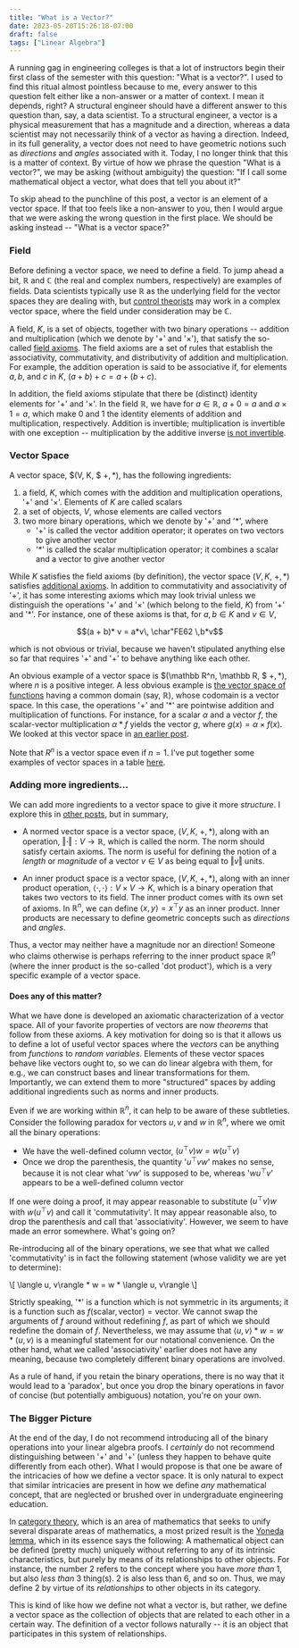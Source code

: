 ```yaml
---
title: "What is a Vector?"
date: 2023-05-20T15:26:18-07:00
draft: false
tags: ["Linear Algebra"]
---
```


A running gag in engineering colleges is that a lot of instructors begin their first class of the semester with this question: "<span class=accented>What is a vector?</span>".
I used to find this ritual almost pointless because to me, every answer to this question felt either like a non-answer or a matter of context. I mean it depends, right? A structural engineer should have a different answer to this question than, say, a data scientist. To a structural engineer, a vector is a physical measurement that has a magnitude and a direction, whereas a data scientist may not necessarily think of a vector as having a direction. Indeed, in its full generality, a vector does not need to have geometric notions such as *directions* and *angles* associated with it. Today, I no longer think that this is a matter of context. By virtue of how we phrase the question  "<span class=accented>What is a vector?</span>", we may be asking (without ambiguity) the question: "If I call some mathematical object a vector, what does that tell you about it?" 

To skip ahead to the punchline of this post, <span class=accented>a vector is an element of a vector space</span>. If that too feels like a non-answer to you, then I would argue that we were asking the wrong question in the first place. We should be asking instead -- "<span class=accented>What is a vector space?</span>"

<h3 id="Field">Field</h3>

Before defining a vector space, we need to define a <span class=accented>field</span>. To jump ahead a bit, $\mathbb R$ and $\mathbb C$ (the real and complex numbers, respectively) are examples of fields. Data scientists typically use $\mathbb R$ as the underlying field for the vector spaces they are dealing with, but [control theorists](https://en.wikipedia.org/wiki/Control_theory) may work in a complex vector space, where the field under consideration may be $\mathbb C$.

A field, $K$, is a set of objects, together with two binary operations -- <span class=accented>addition</span> and <span class=accented>multiplication</span> (which we denote by '$+$' and '$\times$'), that satisfy the so-called [field axioms](https://mathworld.wolfram.com/FieldAxioms.html). The field axioms are a set of rules that establish the associativity, commutativity, and distributivity of addition and multiplication. For example, the addition operation is said to be associative if, for elements $a,b,$ and $c$ in $K$, $(a+b)+c=a+(b+c)$.  

In addition, the field axioms stipulate that there be (distinct) identity elements for '$+$' and '$\times$'. In the field $\mathbb R$, we have for $a\in \mathbb R$, $a+0=a$ and $a\times 1=a$, which make $0$ and $1$ the identity elements of addition and multiplication, respectively. Addition is invertible; multiplication is invertible with one exception -- multiplication by the additive inverse [is not invertible](https://math.stackexchange.com/questions/2375545/in-a-field-why-does-the-multiplicative-identity-have-an-additive-inverse-wherea).

<h3 id="Vector-Space">Vector Space</h3>

A vector space, $(V, K, $ +$, *)$, has the following ingredients:

1. a field, $K$, which comes with the addition and multiplication operations, '$+$' and '$\times$'. Elements of $K$ are called <span class=accented>scalars</span>
2. a set of objects, $V$, whose elements are called <span class=accented>vectors</span>
3. two more binary operations, which we denote by '+' and '$*$', where
    - '+' is called the <span class=accented>vector addition</span> operator; it operates on two vectors to give another vector
    - '$*$' is called the <span class=accented>scalar multiplication</span> operator; it combines a scalar and a vector to give another vector

While $K$ satisfies the field axioms (by definition), the vector space $(V, K,$ +$, {\ast})$ satisfies [additional axioms](https://mathworld.wolfram.com/VectorSpace.html). In addition to commutativity and associativity of '+', it has some interesting axioms which may look trivial unless we distinguish the operations '$+$' and '$\times$' (which belong to the field, $K$) from '+' and '$*$'. For instance, one of these axioms is that, for $a, b \in K$ and $v \in V$,

$$(a + b)* v = a*v\, \char"FE62 \,b*v$$

which is not obvious or trivial, because we haven't stipulated anything else so far that requires '$+$' and '+' to behave anything like each other. 

An obvious example of a vector space is $(\mathbb R^n, \mathbb R, $ +$, *)$, where $n$ is a positive integer. A less obvious example is [the vector space of functions](https://en.wikipedia.org/wiki/Function_space) having a common domain (say, $\mathbb R$), whose codomain is a vector space. In this case, the operations '+' and '${\ast}$' are pointwise addition and multiplication of functions. For instance, for a scalar $\alpha$ and a vector $f$, the scalar-vector multiplication $\alpha * f$ yields the vector $g$, where $g(x)=\alpha \times f(x)$.
We looked at this vector space in [an earlier post](/posts/hilbert-spaces).

Note that $R^n$ is a vector space even if $n=1$. I've put together some examples of vector spaces in a table [here](/posts/hilbert-spaces).

### Adding more ingredients...

We can add more ingredients to a vector space to give it more *structure*. I explore this in [other posts](/posts/norms_metrics), but in summary,

- A <span class=accented>normed vector space</span> is a vector space, $(V, K,$ +$, {\ast})$, along with an operation, $\Vert \cdot\Vert : V \rightarrow \mathbb R$, which is called the <span class=accented>norm</span>. The norm should satisfy certain axioms. The norm is useful for defining the notion of a *length* or *magnitude* of a vector $v\in V$ as being equal to $\Vert v \Vert$ units.

- An <span class=accented>inner product space</span> is a vector space, $(V, K,$ +$, {\ast})$, along with an <span class=accented>inner product</span> operation, $\langle \cdot,\cdot \rangle : V\times V \rightarrow K$, which is a binary operation that takes two vectors to its field. The inner product comes with its own set of axioms. In $\mathbb R^n$, we can define $\langle x, y\rangle = x^\top y$ as an inner product. Inner products are necessary to define geometric concepts such as *directions* and *angles*.

Thus, a vector may neither have a magnitude nor an direction! Someone who claims otherwise is perhaps referring to the inner product space $\mathbb R ^n$ (where the inner product is the so-called 'dot product'), which is a very specific example of a vector space.

#### Does any of this matter?

What we have done is developed an axiomatic characterization of a vector space. All of your favorite properties of vectors are now *theorems* that follow from these axioms. A key motivation for doing so is that it allows us to define a lot of useful vector spaces where the *vectors* can be anything from *functions* to *random variables*. Elements of these vector spaces behave like vectors ought to, so we can do linear algebra with them, for e.g., we can construct bases and linear transformations for them. Importantly, we can extend them to more "structured" spaces by adding additional ingredients such as norms and inner products.

Even if we are working within $\mathbb R^n$, it can help to be aware of these subtleties. Consider the following <span class=accented>paradox</span> for vectors $u,v$ and $w$ in $\mathbb R^n$, where we omit all the binary operations:

- We have the well-defined column vector, $(u^\top v)w = w(u^\top v)$
- Once we drop the parenthesis, the quantity '$u^\top v w$' makes no sense, because it is not clear what '$v w$' is supposed to be, whereas '$w u^\top v$' appears to be a well-defined column vector

If one were doing a proof, it may appear reasonable to substitute $(u^\top v)w$ with $w(u^\top v)$ and call it 'commutativity'. It may appear reasonable also, to drop the parenthesis and call that 'associativity'. However, we seem to have made an error somewhere. What's going on?

Re-introducing all of the binary operations, we see that what we called 'commutativity' is in fact the following statement (whose validity we are yet to determine):

<p>
\[ 
    \langle u, v\rangle * w  = w * \langle u, v\rangle
    \]
</p>

Strictly speaking, '$*$' is a function which is not symmetric in its arguments; it is a function such as $f(\text{scalar}, \text{vector})=\text{vector}$. We cannot swap the arguments of $f$ around without redefining $f$, as part of which we should redefine the domain of $f$. Nevertheless, we may assume that $\langle u, v\rangle * w  = w * \langle u, v\rangle$ is a meaningful statement for our notational convenience. On the other hand, what we called 'associativity' earlier does not have any meaning, because two completely different binary operations are involved. 

As a rule of hand, if you retain the binary operations, there is no way that it would lead to a 'paradox', but once you drop the binary operations in favor of concise (but potentially ambiguous) notation, you're on your own.

### The Bigger Picture

At the end of the day, I do not recommend introducing all of the binary operations into your linear algebra proofs. I *certainly* do not recommend distinguishing between '$+$' and '+' (unless they happen to behave quite differently from each other). What I would propose is that one be aware of the intricacies of how we define a vector space. It is only natural to expect that similar intricacies are present in how we define *any* mathematical concept, that are neglected or brushed over in undergraduate engineering education.

In [category theory](/posts/cat_theory_1), which is an area of mathematics that seeks to unify several disparate areas of mathematics, a most prized result is the [Yoneda lemma](https://en.wikipedia.org/wiki/Yoneda_lemma), which in its essence says the following: A mathematical object can be defined (pretty much) uniquely without referring to any of its intrinsic characteristics, but purely by means of its <span class=accented>relationships</span> to other objects. For instance, the number $2$ refers to the concept where you have *more than* $1$, but also *less than* $3$ thing(s). $2$ is also less than $6$, and so on. Thus, we may define $2$ by virtue of its *relationships* to other objects in its category.

This is kind of like how we define not what a vector is, but rather, we define a vector space as the collection of objects that are related to each other in a certain way. The definition of a vector follows naturally -- it is an object that participates in this system of relationships. 
